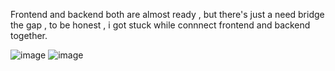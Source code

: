 Frontend and backend both are almost ready , but there's just a need bridge the gap , to be honest , i got stuck while connnect frontend and backend together.

![image](https://github.com/dextroshivam/customer-management-portal-sunbase/assets/76024545/7c13ab8d-10e8-4b73-b5b9-fb6c7b0c9c6c)
![image](https://github.com/dextroshivam/customer-management-portal-sunbase/assets/76024545/c74ec446-0f46-408c-a5b5-6f017f2b15d8)
